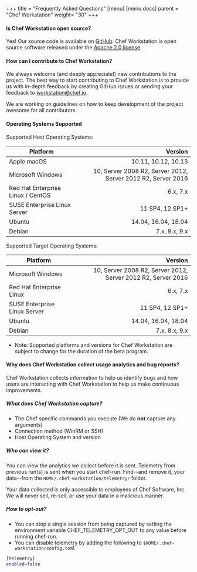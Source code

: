 +++
title = "Frequently Asked Questions"
[menu]
  [menu.docs]
    parent = "Chef Workstation"
    weight= "30"
+++

#### Is Chef Workstation open source?

Yes! Our source code is available on [GitHub](https://github.com/chef/chef-workstation). Chef Workstation is open source software released under the [Apache 2.0 license](https://github.com/chef/chef-workstation/blob/master/LICENSE).

#### How can I contribute to Chef Workstation?

We always welcome (and deeply appreciate!) new contributions to the project. The best way to start contributing to Chef Workstation is to provide us with in-depth feedback by creating GitHub issues or sending your feedback to <workstation@chef.io>.

We are working on guidelines on how to keep development of the project awesome for all contributors.

#### Operating Systems Supported

Supported Host Operating Systems:

| Platform                         | Version  |
| -------------                    | -----:|
| Apple macOS                      | 10.11, 10.12, 10.13|
| Microsoft Windows                | 10, Server 2008 R2, Server 2012, Server 2012 R2, Server 2016 |
| Red Hat Enterprise Linux / CentOS| 6.x, 7.x |
| SUSE Enterprise Linux Server     | 11 SP4, 12 SP1+ |
| Ubuntu                           | 14.04, 16.04, 18.04 |
| Debian                           | 7.x, 8.x, 9.x |

Supported Target Operating Systems:

| Platform                         | Version  |
| -------------                    | -----:|
| Microsoft Windows                | 10, Server 2008 R2, Server 2012, Server 2012 R2, Server 2016 |
| Red Hat Enterprise Linux         | 6.x, 7.x |
| SUSE Enterprise Linux Server     | 11 SP4, 12 SP1+ |
| Ubuntu                           | 14.04, 16.04, 18.04 |
| Debian                           | 7.x, 8.x, 9.x |

* Note: Supported platforms and versions for Chef Workstation are subject to change for the duration of the beta program.

#### Why does Chef Workstation collect usage analytics and bug reports?

Chef Workstation collects information to help us identify bugs and how users are interacting with Chef Workstation to help us make continuous improvements.

##### What does Chef Workstation capture?

* The Chef specific commands you execute (We do **not** capture any arguments)
* Connection method (WinRM or SSH)
* Host Operating System and version

##### Who can view it?

You can view the analytics we collect before it is sent. Telemetry from previous run(s) is sent when you start chef-run. Find--and remove it, your data--from the `HOME/.chef-workstation/telemetry/` folder.

Your data collected is only accessible to employees of Chef Software, Inc. We will never sell, re-sell, or use your data in a malicious manner.

##### How to opt-out?

* You can stop a single session from being captured by setting the environment variable CHEF_TELEMETRY_OPT_OUT to any value before running chef-run.
* You can disable telemetry by adding the following to `$HOME/.chef-workstation/config.toml`

```bash
[telemetry]
enabled=false
```

